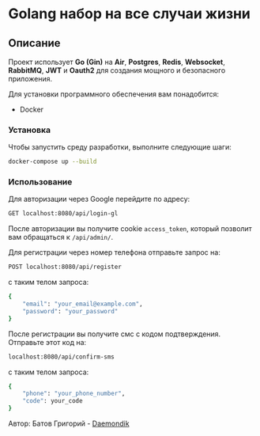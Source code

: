 # Golang набор на все случаи жизни

## Описание

Проект использует **Go (Gin)** на **Air**, **Postgres**, **Redis**, **Websocket**, **RabbitMQ**, **JWT** и **Oauth2** для создания мощного и безопасного приложения.

Для установки программного обеспечения вам понадобится:

- Docker

### Установка

Чтобы запустить среду разработки, выполните следующие шаги:

```bash
docker-compose up --build
```

### Использование

Для авторизации через Google перейдите по адресу:

```bash
GET localhost:8080/api/login-gl
```
После авторизации вы получите cookie `access_token`, который позволит вам обращаться к `/api/admin/`.

Для регистрации через номер телефона отправьте запрос на:

```bash
POST localhost:8080/api/register
```
с таким телом запроса:

```bash
{
    "email": "your_email@example.com",
    "password": "your_password"
}
```
После регистрации вы получите смс с кодом подтверждения. Отправьте этот код на:

```bash
localhost:8080/api/confirm-sms
```
с таким телом запроса:

```bash
{
    "phone": "your_phone_number",
    "code": your_code
}
```

Автор:
Батов Григорий - [Daemondik](https://github.com/Daemondik)